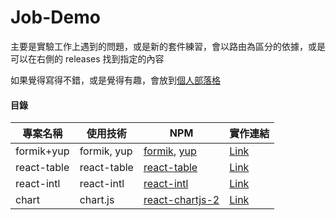 # Job-Demo

主要是實驗工作上遇到的問題，或是新的套件練習，會以路由為區分的依據，或是可以在右側的 releases 找到指定的內容

如果覺得寫得不錯，或是覺得有趣，會放到[個人部落格](https://janlin002.github.io/)

#### 目錄

| 專案名稱    | 使用技術    | NPM                                                                                      | 實作連結                                                                      |
| ----------- | ----------- | ---------------------------------------------------------------------------------------- | ----------------------------------------------------------------------------- |
| formik+yup  | formik, yup | [formik](https://www.npmjs.com/package/formik), [yup](https://www.npmjs.com/package/yup) | [Link](https://github.com/janlin002/Job-Demo/tree/master/src/Demo/Formik-Yup) |
| react-table | react-table | [react-table](https://www.npmjs.com/package/react-table)                                 | [Link]()                                                                      |
| react-intl  | react-intl  | [react-intl](https://www.npmjs.com/package/react-intl)                                   | [Link](https://github.com/janlin002/Job-Demo/tree/master/src/Demo/React-intl) |
| chart       | chart.js    | [react-chartjs-2](https://www.npmjs.com/package/react-chartjs-2)                         | [Link](https://github.com/janlin002/Job-Demo/tree/master/src/Demo/Chart)      |

